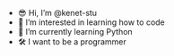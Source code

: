 - 😎 Hi, I’m @kenet-stu
- 💜 I’m interested in learning how to code 
- 🐍 I’m currently learning Python
- 🛠 I want to be a programmer

